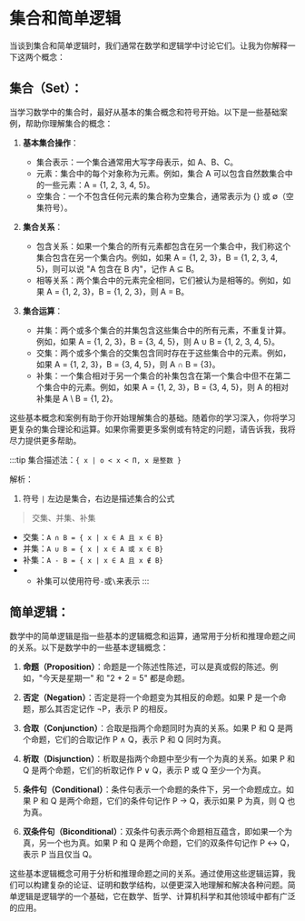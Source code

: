 # 集合和简单逻辑

当谈到集合和简单逻辑时，我们通常在数学和逻辑学中讨论它们。让我为你解释一下这两个概念：

## **集合（Set）**：
当学习数学中的集合时，最好从基本的集合概念和符号开始。以下是一些基础案例，帮助你理解集合的概念：

1. **基本集合操作**：
   - 集合表示：一个集合通常用大写字母表示，如 A、B、C。
   - 元素：集合中的每个对象称为元素。例如，集合 A 可以包含自然数集合中的一些元素：A = {1, 2, 3, 4, 5}。
   - 空集合：一个不包含任何元素的集合称为空集合，通常表示为 {} 或 ∅（空集符号）。

2. **集合关系**：
   - 包含关系：如果一个集合的所有元素都包含在另一个集合中，我们称这个集合包含在另一个集合内。例如，如果 A = {1, 2, 3}，B = {1, 2, 3, 4, 5}，则可以说 "A 包含在 B 内"，记作 A ⊆ B。
   - 相等关系：两个集合中的元素完全相同，它们被认为是相等的。例如，如果 A = {1, 2, 3}，B = {1, 2, 3}，则 A = B。

3. **集合运算**：
   - 并集：两个或多个集合的并集包含这些集合中的所有元素，不重复计算。例如，如果 A = {1, 2, 3}，B = {3, 4, 5}，则 A ∪ B = {1, 2, 3, 4, 5}。
   - 交集：两个或多个集合的交集包含同时存在于这些集合中的元素。例如，如果 A = {1, 2, 3}，B = {3, 4, 5}，则 A ∩ B = {3}。
   - 补集：一个集合相对于另一个集合的补集包含在第一个集合中但不在第二个集合中的元素。例如，如果 A = {1, 2, 3}，B = {3, 4, 5}，则 A 的相对补集是 A \ B = {1, 2}。

这些基本概念和案例有助于你开始理解集合的基础。随着你的学习深入，你将学习更复杂的集合理论和运算。如果你需要更多案例或有特定的问题，请告诉我，我将尽力提供更多帮助。

:::tip
集合描述法：`{ x | o < x < Π, x 是整数 }`

解析：
1. 符号 `|` 左边是集合，右边是描述集合的公式

> 交集、并集、补集
- 交集：`A ∩ B = { x | x ∈ A 且 x ∈ B}`
- 并集：`A ∪ B = { x | x ∈ A 或 x ∈ B}`
- 补集：`A - B = { x | x ∈ A 且 x ∉ B}`
-  - 补集可以使用符号`-`或`\`来表示
:::

## **简单逻辑**：
数学中的简单逻辑是指一些基本的逻辑概念和运算，通常用于分析和推理命题之间的关系。以下是数学中的一些基本逻辑概念：

1. **命题（Proposition）**：命题是一个陈述性陈述，可以是真或假的陈述。例如，"今天是星期一" 和 "2 + 2 = 5" 都是命题。

2. **否定（Negation）**：否定是将一个命题变为其相反的命题。如果 P 是一个命题，那么其否定记作 ¬P，表示 P 的相反。

3. **合取（Conjunction）**：合取是指两个命题同时为真的关系。如果 P 和 Q 是两个命题，它们的合取记作 P ∧ Q，表示 P 和 Q 同时为真。

4. **析取（Disjunction）**：析取是指两个命题中至少有一个为真的关系。如果 P 和 Q 是两个命题，它们的析取记作 P ∨ Q，表示 P 或 Q 至少一个为真。

5. **条件句（Conditional）**：条件句表示一个命题的条件下，另一个命题成立。如果 P 和 Q 是两个命题，它们的条件句记作 P → Q，表示如果 P 为真，则 Q 也为真。

6. **双条件句（Biconditional）**：双条件句表示两个命题相互蕴含，即如果一个为真，另一个也为真。如果 P 和 Q 是两个命题，它们的双条件句记作 P ↔ Q，表示 P 当且仅当 Q。

这些基本逻辑概念可用于分析和推理命题之间的关系。通过使用这些逻辑运算，我们可以构建复杂的论证、证明和数学结构，以便更深入地理解和解决各种问题。简单逻辑是逻辑学的一个基础，它在数学、哲学、计算机科学和其他领域中都有广泛的应用。